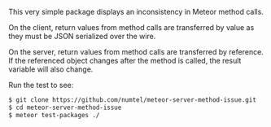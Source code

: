 This very simple package displays an inconsistency in Meteor method calls.

On the client, return values from method calls are transferred by value as they must be JSON serialized over the wire.

On the server, return values from method calls are transferred by reference. If the referenced object changes after the method is called, the result variable will also change.

Run the test to see:

```bash
$ git clone https://github.com/numtel/meteor-server-method-issue.git
$ cd meteor-server-method-issue
$ meteor test-packages ./
```
